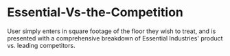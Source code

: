 # Essential-Vs-the-Competition
User simply enters in square footage of the floor they wish to treat, and is presented with a comprehensive breakdown of Essential Industries' product vs. leading competitors.
